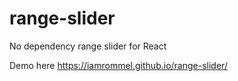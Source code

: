 # range-slider

No dependency range slider for React


Demo here https://iamrommel.github.io/range-slider/
